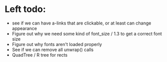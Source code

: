 # Left todo:

- see if we can have a-links that are clickable, or at least can change appearance
- Figure out why we need some kind of  font_size / 1.3 to get a correct font size
- Figure out why fonts aren't loaded properly
- See if we can remove all unwrap() calls
- QuadTree / R tree for rects
